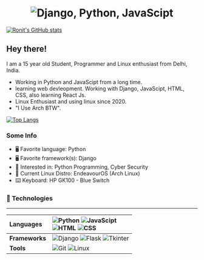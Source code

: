 <h1 align=center><img src="https://readme-typing-svg.herokuapp.com/?font=jetbrains+mono&color=%23a9b665&size=22&center=true&vCenter=true&lines=Python%2C+Django%2C+Linux;JavaScipt%2C+HTML%2C+CSS" alt="Django, Python, JavaScipt"></h1>


[![Ronit's GitHub stats](https://github-readme-stats.vercel.app/api?username=ronit-bhati&theme=aura)](https://github.com/anuraghazra/github-readme-stats)


## Hey there!

I am a 15 year old Student, Programmer and Linux enthusiast from Delhi, India.

* Working in Python and JavaScipt from a long time.
* learning web devleopment. Working with Django, JavaScipt, HTML, CSS, also learning React Js.
* Linux Enthusiast and using linux since 2020.
* "I Use Arch BTW".

[![Top Langs](https://github-readme-stats.vercel.app/api/top-langs/?username=ronit-bhati&theme=aura)](https://github.com/anuraghazra/github-readme-stats)


### Some Info

- 🖥 Favorite language: Python
- 🖥 Favorite framework(s): Django
- 💬 Interested in: Python Programming, Cyber Security
- 🐧 Current Linux Distro: EndeavourOS (Arch Linux)
- ⌨️ Keyboard: HP GK100 - Blue Switch



### 🔨 Technologies

---
**Languages** | ![Python](https://img.shields.io/badge/-Python%20-darkblue) ![JavaScipt](https://img.shields.io/badge/-JavaScipt%20-green)<br> ![HTML](https://img.shields.io/badge/-HTML-orange) ![CSS](https://img.shields.io/badge/-CSS-lightblue)
:--- | :---
**Frameworks** | ![Django](https://img.shields.io/badge/-Django-brown) ![Flask](https://img.shields.io/badge/-Flask-black) ![Tkinter](https://img.shields.io/badge/-Tkinter-lightgrey)
**Tools** | ![Git](https://img.shields.io/badge/git-%23F05033.svg?style=for-the-badge&logo=git&logoColor=white) ![Linux](https://img.shields.io/badge/Linux-FCC624?style=for-the-badge&logo=linux&logoColor=black)

